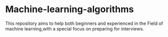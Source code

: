 # Machine-learning-algorithms
This repository aims to help both beginners and experienced in the Field of machine learning,with a special focus on preparing for interviews. 
